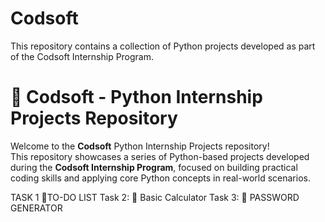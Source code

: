 # Codsoft
This repository contains a collection of Python projects developed as part of the Codsoft Internship Program.
# 📁 Codsoft - Python Internship Projects Repository

Welcome to the **Codsoft** Python Internship Projects repository!  
This repository showcases a series of Python-based projects developed during the **Codsoft Internship Program**, focused on building practical coding skills and applying core Python concepts in real-world scenarios.

TASK 1   📁TO-DO LIST 
Task 2:  🧮 Basic Calculator
Task 3: 🔐 PASSWORD GENERATOR
  

 
